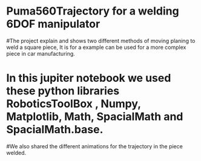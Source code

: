 # Puma560Trajectory for a welding 6DOF manipulator

#The project explain and shows two different methods of moving planing to weld a square piece, It is for a example can be used for a more complex piece in car manufacturing. 

# In this jupiter notebook we used these python libraries RoboticsToolBox , Numpy, Matplotlib, Math, SpacialMath and SpacialMath.base.

#We also shared the different animations for the trajectory in the piece welded.